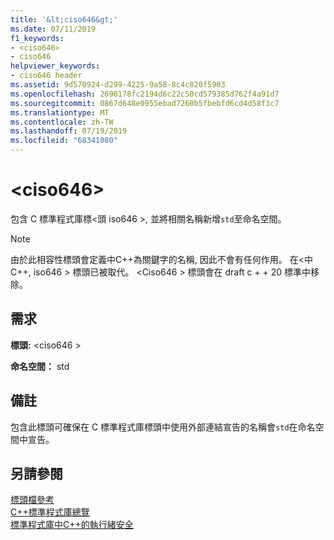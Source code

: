 ```yaml
---
title: '&lt;ciso646&gt;'
ms.date: 07/11/2019
f1_keywords:
- <ciso646>
- ciso646
helpviewer_keywords:
- ciso646 header
ms.assetid: 9d570924-d299-4225-9a58-8c4c820f5903
ms.openlocfilehash: 2690178fc2194d6c22c50cd579385d762f4a91d7
ms.sourcegitcommit: 0867d648e0955ebad7260b5fbebfd6cd4d58f3c7
ms.translationtype: MT
ms.contentlocale: zh-TW
ms.lasthandoff: 07/19/2019
ms.locfileid: "68341080"
---
```

# <a name="ltciso646gt"></a>&lt;ciso646&gt;

包含 C 標準程式庫標\<頭 iso646 >, 並將相關名稱新增`std`至命名空間。

> [!NOTE]
> 由於此相容性標頭會定義中C++為關鍵字的名稱, 因此不會有任何作用。 在\<中C++, iso646 > 標頭已被取代。 \<Ciso646 > 標頭會在 draft c + + 20 標準中移除。

## <a name="requirements"></a>需求

**標頭:** \<ciso646 >

**命名空間：** std

## <a name="remarks"></a>備註

包含此標頭可確保在 C 標準程式庫標頭中使用外部連結宣告的名稱會`std`在命名空間中宣告。

## <a name="see-also"></a>另請參閱

[標頭檔參考](cpp-standard-library-header-files.md)\
[C++標準程式庫總覽](cpp-standard-library-overview.md)\
[標準程式庫中C++的執行緒安全](thread-safety-in-the-cpp-standard-library.md)
